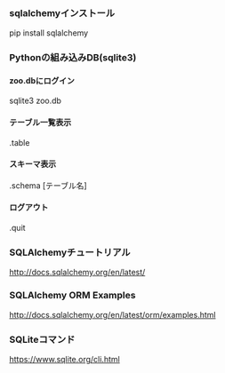 ### sqlalchemyインストール
pip install sqlalchemy

### Pythonの組み込みDB(sqlite3)
#### zoo.dbにログイン
sqlite3 zoo.db

#### テーブル一覧表示
.table

#### スキーマ表示
.schema [テーブル名]

#### ログアウト
.quit

### SQLAlchemyチュートリアル
http://docs.sqlalchemy.org/en/latest/

### SQLAlchemy ORM Examples
http://docs.sqlalchemy.org/en/latest/orm/examples.html

### SQLiteコマンド
https://www.sqlite.org/cli.html
